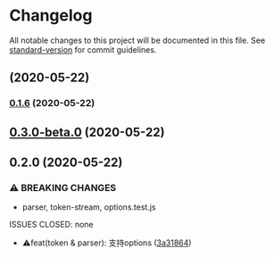 # Changelog

All notable changes to this project will be documented in this file. See [standard-version](https://github.com/conventional-changelog/standard-version) for commit guidelines.

## [](http://gitlab.alibaba-inc.com/wb-yzw695400/ceval/compare/v0.3.0-beta.0...v) (2020-05-22)

### [0.1.6](http://gitlab.alibaba-inc.com/wb-yzw695400/ceval/compare/v0.3.0-beta.0...v0.1.6) (2020-05-22)

## [0.3.0-beta.0](http://gitlab.alibaba-inc.com/wb-yzw695400/ceval/compare/v0.2.0...v0.3.0-beta.0) (2020-05-22)

## 0.2.0 (2020-05-22)


### ⚠ BREAKING CHANGES

* parser, token-stream, options.test.js

ISSUES CLOSED:  none

* ⚠️feat(token & parser): 支持options ([3a31864](http://gitlab.alibaba-inc.com/wb-yzw695400/ceval/commit/3a318649c75a9f4cbac8a8f353d550407715fd3f))
